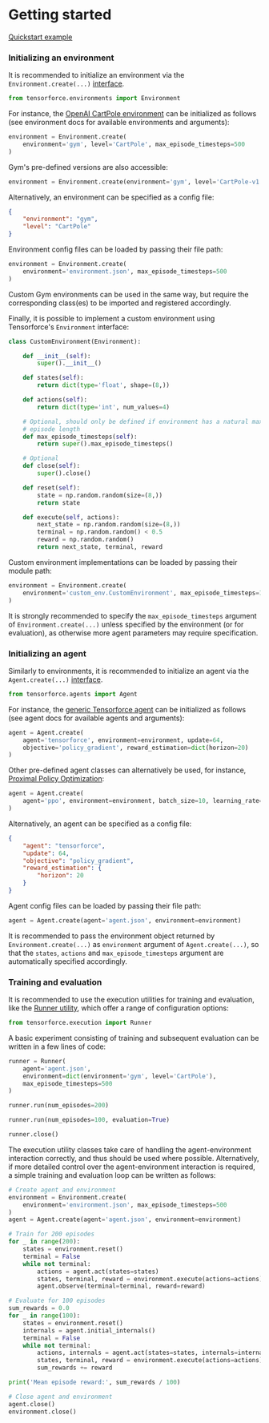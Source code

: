 Getting started
===============


[Quickstart example](https://github.com/tensorforce/tensorforce/blob/master/examples/quickstart.py)


### Initializing an environment

It is recommended to initialize an environment via the `Environment.create(...)` [interface](../environments/environment.html).

```python
from tensorforce.environments import Environment
```

For instance, the [OpenAI CartPole environment](../environments/openai_gym.html) can be initialized as follows (see environment docs for available environments and arguments):

```python
environment = Environment.create(
    environment='gym', level='CartPole', max_episode_timesteps=500
)
```

Gym's pre-defined versions are also accessible:

```python
environment = Environment.create(environment='gym', level='CartPole-v1')
```

Alternatively, an environment can be specified as a config file:

```json
{
    "environment": "gym",
    "level": "CartPole"
}
```

Environment config files can be loaded by passing their file path:

```python
environment = Environment.create(
    environment='environment.json', max_episode_timesteps=500
)
```

Custom Gym environments can be used in the same way, but require the corresponding class(es) to be imported and registered accordingly.

Finally, it is possible to implement a custom environment using Tensorforce's `Environment` interface:

```python
class CustomEnvironment(Environment):

    def __init__(self):
        super().__init__()

    def states(self):
        return dict(type='float', shape=(8,))

    def actions(self):
        return dict(type='int', num_values=4)

    # Optional, should only be defined if environment has a natural maximum
    # episode length
    def max_episode_timesteps(self):
        return super().max_episode_timesteps()

    # Optional
    def close(self):
        super().close()

    def reset(self):
        state = np.random.random(size=(8,))
        return state

    def execute(self, actions):
        next_state = np.random.random(size=(8,))
        terminal = np.random.random() < 0.5
        reward = np.random.random()
        return next_state, terminal, reward
```

Custom environment implementations can be loaded by passing their module path:

```python
environment = Environment.create(
    environment='custom_env.CustomEnvironment', max_episode_timesteps=10
)
```

It is strongly recommended to specify the `max_episode_timesteps` argument of `Environment.create(...)` unless specified by the environment (or for evaluation), as otherwise more agent parameters may require specification.




### Initializing an agent

Similarly to environments, it is recommended to initialize an agent via the `Agent.create(...)` [interface](../agents/agent.html).

```python
from tensorforce.agents import Agent
```

For instance, the [generic Tensorforce agent](../agents/tensorforce.html) can be initialized as follows (see agent docs for available agents and arguments):

```python
agent = Agent.create(
    agent='tensorforce', environment=environment, update=64,
    objective='policy_gradient', reward_estimation=dict(horizon=20)
)
```

Other pre-defined agent classes can alternatively be used, for instance, [Proximal Policy Optimization](../agents/ppo.html):

```python
agent = Agent.create(
    agent='ppo', environment=environment, batch_size=10, learning_rate=1e-3
)
```

Alternatively, an agent can be specified as a config file:

```json
{
    "agent": "tensorforce",
    "update": 64,
    "objective": "policy_gradient",
    "reward_estimation": {
        "horizon": 20
    }
}
```

Agent config files can be loaded by passing their file path:

```python
agent = Agent.create(agent='agent.json', environment=environment)
```

It is recommended to pass the environment object returned by `Environment.create(...)` as `environment` argument of `Agent.create(...)`, so that the `states`, `actions` and `max_episode_timesteps` argument are automatically specified accordingly.




### Training and evaluation

It is recommended to use the execution utilities for training and evaluation, like the [Runner utility](../execution/runner.html), which offer a range of configuration options:

```python
from tensorforce.execution import Runner
```

A basic experiment consisting of training and subsequent evaluation can be written in a few lines of code:

```python
runner = Runner(
    agent='agent.json',
    environment=dict(environment='gym', level='CartPole'),
    max_episode_timesteps=500
)

runner.run(num_episodes=200)

runner.run(num_episodes=100, evaluation=True)

runner.close()
```

The execution utility classes take care of handling the agent-environment interaction correctly, and thus should be used where possible. Alternatively, if more detailed control over the agent-environment interaction is required, a simple training and evaluation loop can be written as follows:

```python
# Create agent and environment
environment = Environment.create(
    environment='environment.json', max_episode_timesteps=500
)
agent = Agent.create(agent='agent.json', environment=environment)

# Train for 200 episodes
for _ in range(200):
    states = environment.reset()
    terminal = False
    while not terminal:
        actions = agent.act(states=states)
        states, terminal, reward = environment.execute(actions=actions)
        agent.observe(terminal=terminal, reward=reward)

# Evaluate for 100 episodes
sum_rewards = 0.0
for _ in range(100):
    states = environment.reset()
    internals = agent.initial_internals()
    terminal = False
    while not terminal:
        actions, internals = agent.act(states=states, internals=internals, independent=True)
        states, terminal, reward = environment.execute(actions=actions)
        sum_rewards += reward

print('Mean episode reward:', sum_rewards / 100)

# Close agent and environment
agent.close()
environment.close()
```
